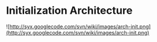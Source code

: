 # Initialization Architecture #

![http://syx.googlecode.com/svn/wiki/images/arch-init.png](http://syx.googlecode.com/svn/wiki/images/arch-init.png)